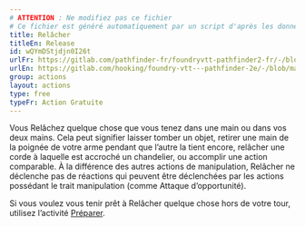 ```yaml
---
# ATTENTION : Ne modifiez pas ce fichier
# Ce fichier est généré automatiquement par un script d'après les données du module Foundry VTT officiel et de sa traduction
title: Relâcher
titleEn: Release
id: wQYmDStjdjn0I26t
urlFr: https://gitlab.com/pathfinder-fr/foundryvtt-pathfinder2-fr/-/blob/master/data/actions/wQYmDStjdjn0I26t.htm
urlEn: https://gitlab.com/hooking/foundry-vtt---pathfinder-2e/-/blob/master/packs/data/actions.db/release.json
group: actions
layout: actions
type: free
typeFr: Action Gratuite
---
```

Vous Relâchez quelque chose que vous tenez dans une main ou dans vos deux mains. Cela peut signifier laisser tomber un objet, retirer une main de la poignée de votre arme pendant que l’autre la tient encore, relâcher une corde à laquelle est accroché un chandelier, ou accomplir une action comparable. À la différence des autres actions de manipulation, Relâcher ne déclenche pas de réactions qui peuvent être déclenchées par les actions possédant le trait manipulation (comme Attaque d’opportunité).

Si vous voulez vous tenir prêt à Relâcher quelque chose hors de votre tour, utilisez l’activité [Préparer](préparer.md).


